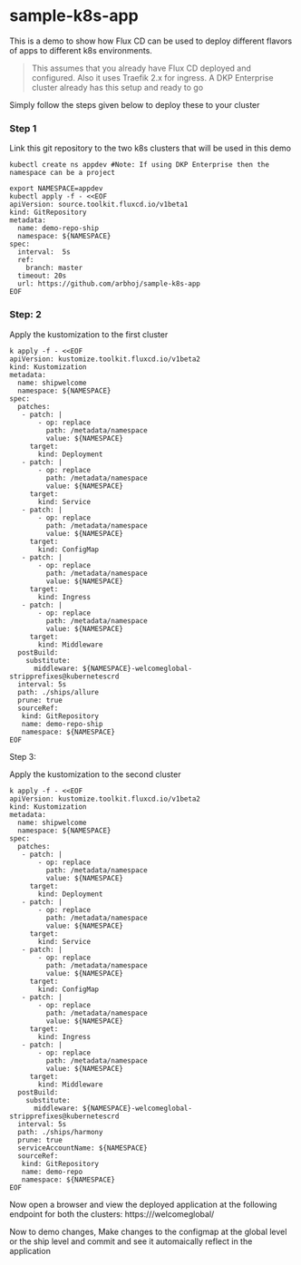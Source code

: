 # sample-k8s-app
This is a demo to show how Flux CD can be used to deploy different flavors of apps to different k8s environments.
>This assumes that you already have Flux CD deployed and configured. Also it uses Traefik 2.x for ingress.
>A DKP Enterprise cluster already has this setup and ready to go
 
Simply follow the steps given below to deploy these to your cluster
### Step 1
Link this git repository to the two k8s clusters that will be used in this demo

```
kubectl create ns appdev #Note: If using DKP Enterprise then the namespace can be a project

export NAMESPACE=appdev
kubectl apply -f - <<EOF
apiVersion: source.toolkit.fluxcd.io/v1beta1
kind: GitRepository
metadata:
  name: demo-repo-ship
  namespace: ${NAMESPACE}
spec:
  interval:  5s
  ref:
    branch: master
  timeout: 20s
  url: https://github.com/arbhoj/sample-k8s-app
EOF
```

### Step: 2

Apply the kustomization to the first cluster

```
k apply -f - <<EOF
apiVersion: kustomize.toolkit.fluxcd.io/v1beta2
kind: Kustomization
metadata:
  name: shipwelcome
  namespace: ${NAMESPACE}
spec:
  patches:
   - patch: |
       - op: replace
         path: /metadata/namespace
         value: ${NAMESPACE}
     target:
       kind: Deployment
   - patch: |
       - op: replace
         path: /metadata/namespace
         value: ${NAMESPACE}
     target:
       kind: Service
   - patch: |
       - op: replace
         path: /metadata/namespace
         value: ${NAMESPACE}
     target:
       kind: ConfigMap
   - patch: |
       - op: replace
         path: /metadata/namespace
         value: ${NAMESPACE}
     target:
       kind: Ingress
   - patch: |
       - op: replace
         path: /metadata/namespace
         value: ${NAMESPACE}
     target:
       kind: Middleware
  postBuild:
    substitute:
      middleware: ${NAMESPACE}-welcomeglobal-stripprefixes@kubernetescrd      
  interval: 5s
  path: ./ships/allure
  prune: true
  sourceRef:
   kind: GitRepository
   name: demo-repo-ship
   namespace: ${NAMESPACE}
EOF
```

Step 3:

Apply the kustomization to the second cluster

```
k apply -f - <<EOF
apiVersion: kustomize.toolkit.fluxcd.io/v1beta2
kind: Kustomization
metadata:
  name: shipwelcome
  namespace: ${NAMESPACE}
spec:
  patches:
   - patch: |
       - op: replace
         path: /metadata/namespace
         value: ${NAMESPACE}
     target:
       kind: Deployment
   - patch: |
       - op: replace
         path: /metadata/namespace
         value: ${NAMESPACE}
     target:
       kind: Service
   - patch: |
       - op: replace
         path: /metadata/namespace
         value: ${NAMESPACE}
     target:
       kind: ConfigMap
   - patch: |
       - op: replace
         path: /metadata/namespace
         value: ${NAMESPACE}
     target:
       kind: Ingress
   - patch: |
       - op: replace
         path: /metadata/namespace
         value: ${NAMESPACE}
     target:
       kind: Middleware
  postBuild:
    substitute:
      middleware: ${NAMESPACE}-welcomeglobal-stripprefixes@kubernetescrd      
  interval: 5s
  path: ./ships/harmony
  prune: true
  serviceAccountName: ${NAMESPACE}
  sourceRef:
   kind: GitRepository
   name: demo-repo
   namespace: ${NAMESPACE}
EOF
```

Now open a browser and view the deployed application at the following endpoint for both the clusters:
https://<cluster-url>/welcomeglobal/ 

Now to demo changes, Make changes to the configmap at the global level or the ship level and commit and see it automaically reflect in the application
